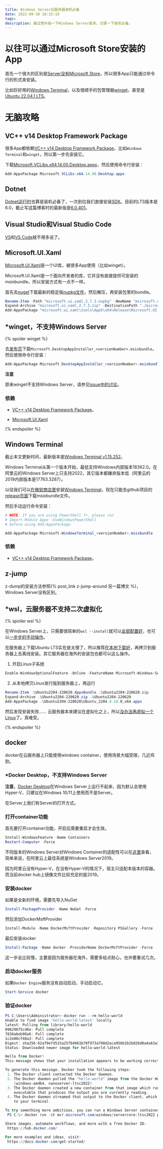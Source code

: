 ```yaml
---
title: Windows Server云服务器装机必备
date: 2022-09-30 10:33:19
tags:
description: 最近想升级一下Windows Server版本，记录一下装机必备。
---
```

# 以往可以通过Microsoft Store安装的App
首先一个很大的区别是[Server没有Microsoft Store](https://learn.microsoft.com/en-us/windows/msix/msix-server-2019#considerations)，所以很多App只能通过命令行的形式来安装。

比如巨好用的[Windows Terminal](https://github.com/microsoft/terminal)，以及很顺手的包管理器[winget](https://github.com/microsoft/winget-cli)，甚至是[Ubuntu 22.04.1 LTS](https://www.microsoft.com/store/apps/9PN20MSR04DW)。

# 无脑攻略

## VC++ v14 Desktop Framework Package

很多App都依赖[VC++ v14 Desktop Framework Package](https://docs.microsoft.com/troubleshoot/cpp/c-runtime-packages-desktop-bridge#how-to-install-and-update-desktop-framework-packages)，比如`Windows Terminal`和`winget`，所以第一步先安装它。

下载[Microsoft.VCLibs.x64.14.00.Desktop.appx](https://aka.ms/Microsoft.VCLibs.x64.14.00.Desktop.appx)，然后使用命令行安装：

```powershell
Add-AppxPackage Microsoft.VCLibs.x64.14.00.Desktop.appx
```

## Dotnet

[Dotnet运行时](https://dotnet.microsoft.com/en-us/download/dotnet/6.0/runtime)也算是装机必备了，一次到位我们直接安装[SDK](https://dotnet.microsoft.com/en-us/download)。目前的LTS版本是6.0，截止写这篇博客时的最新版是[6.0.401](https://dotnet.microsoft.com/en-us/download/dotnet/thank-you/sdk-6.0.401-windows-x64-installer)。

## Visual Studio和Visual Studio Code

[VS](https://visualstudio.microsoft.com/vs/)和[VS Code](https://code.visualstudio.com/)就不用多说了。

## Microsoft.UI.Xaml

[Microsoft.UI.Xaml](https://github.com/microsoft/microsoft-ui-xaml)是一个UI库，被很多App使用（比如winget）。

Microsoft.UI.Xaml是一个面向开发者的库，它并没有直接提供可安装的msixbundle，所以安装方式有一点不一样。

首先去[nuget](https://www.nuget.org/packages/Microsoft.UI.Xaml)下载最新的稳定版[nupkg文件](https://www.nuget.org/api/v2/package/Microsoft.UI.Xaml/2.7.3)，然后解压，再安装包里的bundle。

```powershell
Rename-Item -Path "microsoft.ui.xaml.2.7.3.nupkg" -NewName "microsoft.ui.xaml.2.7.3.zip"
Expand-Archive "microsoft.ui.xaml.2.7.3.zip" -DestinationPath "./microsoft.ui.xaml"
Add-AppxPackage "microsoft.ui.xaml\tools\AppX\x64\Release\Microsoft.UI.Xaml.2.7.appx"
```

## *winget，不支持Windows Server

{% spoiler winget %}

去[发布页](https://github.com/microsoft/winget-cli/releases)下载`Microsoft.DesktopAppInstaller_<versionNumber>.msixbundle`，然后使用命令行安装：

```powershell
Add-AppxPackage Microsoft.DesktopAppInstaller_<versionNumber>.msixbundle
```

**注意**

原来winget不支持Windows Server，请参见[issue中的讨论](https://github.com/microsoft/winget-cli/issues/702#issuecomment-764997870)。

### 依赖

- [VC++ v14 Desktop Framework Package](#VC-v14-Desktop-Framework-Package)。

- [Microsoft.UI.Xaml](#Microsoft-UI-Xaml)

{% endspoiler %}

## Windows Terminal

截止本文更新时间，最新版本是[Windows Terminal v1.15.252](https://github.com/microsoft/terminal/releases/tag/v1.15.2524.0)。

Windows Terminal从第一个版本开始，最低支持Windows内部版本18362.0。在阿里云的Windows Server上只支持2022，其它版本都嫌弃版本低（阿里云的2019内部版本是17763.3287）。

以往我们可以[在微软商店里](https://aka.ms/terminal)安装[Windows Terminal](https://github.com/microsoft/terminal)，现在只能去github项目的[release页面](https://github.com/microsoft/terminal/releases)下载msixbundle文件。

然后手动运行命令安装：

```powershell
# NOTE: If you are using PowerShell 7+, please run
# Import-Module Appx -UseWindowsPowerShell
# before using Add-AppxPackage.

Add-AppxPackage Microsoft.WindowsTerminal_<versionNumber>.msixbundle
```

### 依赖

- [VC++ v14 Desktop Framework Package](#VC-v14-Desktop-Framework-Package)。

## z-jump

z-dump的安装方法参照{% post_link z-jump-around 另一篇博文 %}，Windows Server没有区别。

## *wsl，云服务器不支持二次虚拟化

{% spoiler wsl %}

在Windows Server上，只需要很简单的`wsl --install`就可以[全部配置好](https://learn.microsoft.com/en-us/windows/wsl/install-on-server)，也可以[一步步的手动操作](https://learn.microsoft.com/en-us/windows/wsl/install-manual)。

在服务器上下载Ubuntu LTS实在是太慢了，所以推荐[在本地下载好](https://learn.microsoft.com/en-us/windows/wsl/install-manual#downloading-distributions)，再拷贝到服务器上去离线安装。其它服务器在海外的安装包也都可以这么操作。

1. 开启Linux子系统
```powershell
Enable-WindowsOptionalFeature -Online -FeatureName Microsoft-Windows-Subsystem-Linux
```

2. 从本地拷贝Linux发行版到服务器上，再运行
```powershell
Rename-Item .\Ubuntu2204-220620.AppxBundle .\Ubuntu2204-220620.zip
Expand-Archive .\Ubuntu2204-220620.zip .\Ubuntu2204-220620
Add-AppxPackage .\Ubuntu2204-220620\Ubuntu_2204.0.10.0_x64.appx
```

然后发现安装失败…… 云服务器本来建议在虚拟化之上，所以[没办法再虚拟一个Linux](https://help.aliyun.com/document_detail/25412.html#section-nxc-2zs-2gb)了。真难受。

{% endspoiler %}

## docker

docker在云服务器上只能使用windows container，使用场景大幅受限，几近鸡肋。

### *Docker Desktop，不支持Windows Server

**注意**，[Docker Desktop](https://www.docker.com/products/docker-desktop/)在Windows Server上运行不起来，因为默认会使用Hyper-V，只建议在Windows 10/11上使用而不是Server。

在Server上我们有Server的打开方式。

### 打开container功能

首先要打开container功能，开启后需要重启才会生效。

```powershell
Install-WindowsFeature -Name Containers
Restart-Computer -Force
```

不同版本的Windows Server对Windows Container的适配性可以在[这里](https://learn.microsoft.com/en-us/virtualization/windowscontainers/deploy-containers/version-compatibility?tabs=windows-server-2022%2Cwindows-11#windows-server-host-os-compatibility)查看，简单来说，在阿里云上最佳系统是Windows Server2019。

因为阿里云没有Hyper-V，在没有Hyper-V的情况下，宿主只适配本版本的容器。而当前docker hub上镜像文件比较充足的是2019。

### 安装docker

如果是全新的环境，需要先导入NuGet
```powershell
Install-PackageProvider -Name NuGet -Force
```
然后添加DockerMsftProvider
```powershell
Install-Module -Name DockerMsftProvider -Repository PSGallery -Force
```
最后安装docker
```powershell
Install-Package -Name docker -ProviderName DockerMsftProvider -Force
```

这一步会比较慢，主要是因为服务器在海外，需要多给点耐心，也许要重试几次。

### 启动docker服务

如果`Docker Engine`服务没有自动启动，手动启动它。

```powershell
Start-Service docker
```

### 验证docker

```powershell
PS C:\Users\Administrator> docker run --rm hello-world
Unable to find image 'hello-world:latest' locally
latest: Pulling from library/hello-world
09629875cd6e: Pull complete
7838a6eb98a6: Pull complete
1c2e00cf48a3: Pull complete
Digest: sha256:62af9efd515a25f84961b70f973a798d2eca956b1b2b026d0a4a63a3b0b6a3f2
Status: Downloaded newer image for hello-world:latest

Hello from Docker!
This message shows that your installation appears to be working correctly.

To generate this message, Docker took the following steps:
 1. The Docker client contacted the Docker daemon.
 2. The Docker daemon pulled the "hello-world" image from the Docker Hub.
    (windows-amd64, nanoserver-ltsc2022)
 3. The Docker daemon created a new container from that image which runs the
    executable that produces the output you are currently reading.
 4. The Docker daemon streamed that output to the Docker client, which sent it
    to your terminal.

To try something more ambitious, you can run a Windows Server container with:
 PS C:\> docker run -it mcr.microsoft.com/windows/servercore:ltsc2022 powershell

Share images, automate workflows, and more with a free Docker ID:
 https://hub.docker.com/

For more examples and ideas, visit:
 https://docs.docker.com/get-started/
```

